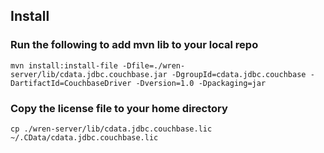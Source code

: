 ## Install

### Run the following to add mvn lib to your local repo
`mvn install:install-file -Dfile=./wren-server/lib/cdata.jdbc.couchbase.jar -DgroupId=cdata.jdbc.couchbase -DartifactId=CouchbaseDriver -Dversion=1.0 -Dpackaging=jar`

### Copy the license file to your home directory
`cp ./wren-server/lib/cdata.jdbc.couchbase.lic ~/.CData/cdata.jdbc.couchbase.lic`
